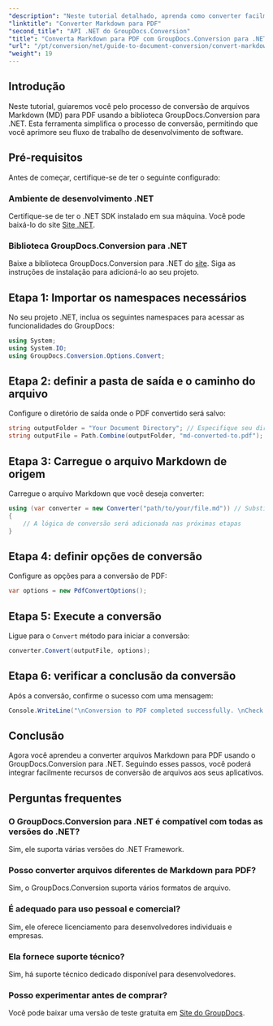 ```yaml
---
"description": "Neste tutorial detalhado, aprenda como converter facilmente arquivos Markdown (MD) em Portable Document Format (PDF) usando a biblioteca GroupDocs.Conversion para .NET."
"linktitle": "Converter Markdown para PDF"
"second_title": "API .NET do GroupDocs.Conversion"
"title": "Converta Markdown para PDF com GroupDocs.Conversion para .NET"
"url": "/pt/conversion/net/guide-to-document-conversion/convert-markdown-to-pdf/"
"weight": 19
---
```


## Introdução

Neste tutorial, guiaremos você pelo processo de conversão de arquivos Markdown (MD) para PDF usando a biblioteca GroupDocs.Conversion para .NET. Esta ferramenta simplifica o processo de conversão, permitindo que você aprimore seu fluxo de trabalho de desenvolvimento de software.

## Pré-requisitos

Antes de começar, certifique-se de ter o seguinte configurado:

### Ambiente de desenvolvimento .NET
Certifique-se de ter o .NET SDK instalado em sua máquina. Você pode baixá-lo do site [Site .NET](https://dotnet.microsoft.com/download).

### Biblioteca GroupDocs.Conversion para .NET
Baixe a biblioteca GroupDocs.Conversion para .NET do [site](https://releases.groupdocs.com/conversion/net/). Siga as instruções de instalação para adicioná-lo ao seu projeto.

## Etapa 1: Importar os namespaces necessários
No seu projeto .NET, inclua os seguintes namespaces para acessar as funcionalidades do GroupDocs:

```csharp
using System;
using System.IO;
using GroupDocs.Conversion.Options.Convert;
```

## Etapa 2: definir a pasta de saída e o caminho do arquivo
Configure o diretório de saída onde o PDF convertido será salvo:

```csharp
string outputFolder = "Your Document Directory"; // Especifique seu diretório de saída
string outputFile = Path.Combine(outputFolder, "md-converted-to.pdf");
```

## Etapa 3: Carregue o arquivo Markdown de origem
Carregue o arquivo Markdown que você deseja converter:

```csharp
using (var converter = new Converter("path/to/your/file.md")) // Substitua pelo caminho do seu arquivo MD
{
    // A lógica de conversão será adicionada nas próximas etapas
}
```

## Etapa 4: definir opções de conversão
Configure as opções para a conversão de PDF:

```csharp
var options = new PdfConvertOptions();
```

## Etapa 5: Execute a conversão
Ligue para o `Convert` método para iniciar a conversão:

```csharp
converter.Convert(outputFile, options);
```

## Etapa 6: verificar a conclusão da conversão
Após a conversão, confirme o sucesso com uma mensagem:

```csharp
Console.WriteLine("\nConversion to PDF completed successfully. \nCheck output in {0}", outputFolder);
```

## Conclusão
Agora você aprendeu a converter arquivos Markdown para PDF usando o GroupDocs.Conversion para .NET. Seguindo esses passos, você poderá integrar facilmente recursos de conversão de arquivos aos seus aplicativos.

## Perguntas frequentes

### O GroupDocs.Conversion para .NET é compatível com todas as versões do .NET?
Sim, ele suporta várias versões do .NET Framework.

### Posso converter arquivos diferentes de Markdown para PDF?
Sim, o GroupDocs.Conversion suporta vários formatos de arquivo.

### É adequado para uso pessoal e comercial?
Sim, ele oferece licenciamento para desenvolvedores individuais e empresas.

### Ela fornece suporte técnico?
Sim, há suporte técnico dedicado disponível para desenvolvedores.

### Posso experimentar antes de comprar?
Você pode baixar uma versão de teste gratuita em [Site do GroupDocs](https://releases.groupdocs.com/conversion/net/).